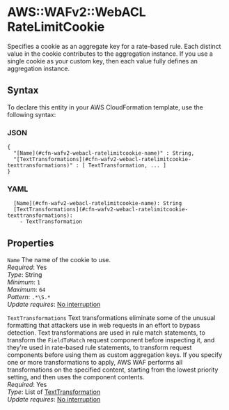 # AWS::WAFv2::WebACL RateLimitCookie<a name="aws-properties-wafv2-webacl-ratelimitcookie"></a>

Specifies a cookie as an aggregate key for a rate\-based rule\. Each distinct value in the cookie contributes to the aggregation instance\. If you use a single cookie as your custom key, then each value fully defines an aggregation instance\. 

## Syntax<a name="aws-properties-wafv2-webacl-ratelimitcookie-syntax"></a>

To declare this entity in your AWS CloudFormation template, use the following syntax:

### JSON<a name="aws-properties-wafv2-webacl-ratelimitcookie-syntax.json"></a>

```
{
  "[Name](#cfn-wafv2-webacl-ratelimitcookie-name)" : String,
  "[TextTransformations](#cfn-wafv2-webacl-ratelimitcookie-texttransformations)" : [ TextTransformation, ... ]
}
```

### YAML<a name="aws-properties-wafv2-webacl-ratelimitcookie-syntax.yaml"></a>

```
  [Name](#cfn-wafv2-webacl-ratelimitcookie-name): String
  [TextTransformations](#cfn-wafv2-webacl-ratelimitcookie-texttransformations): 
    - TextTransformation
```

## Properties<a name="aws-properties-wafv2-webacl-ratelimitcookie-properties"></a>

`Name`  <a name="cfn-wafv2-webacl-ratelimitcookie-name"></a>
The name of the cookie to use\.   
*Required*: Yes  
*Type*: String  
*Minimum*: `1`  
*Maximum*: `64`  
*Pattern*: `.*\S.*`  
*Update requires*: [No interruption](https://docs.aws.amazon.com/AWSCloudFormation/latest/UserGuide/using-cfn-updating-stacks-update-behaviors.html#update-no-interrupt)

`TextTransformations`  <a name="cfn-wafv2-webacl-ratelimitcookie-texttransformations"></a>
Text transformations eliminate some of the unusual formatting that attackers use in web requests in an effort to bypass detection\. Text transformations are used in rule match statements, to transform the `FieldToMatch` request component before inspecting it, and they're used in rate\-based rule statements, to transform request components before using them as custom aggregation keys\. If you specify one or more transformations to apply, AWS WAF performs all transformations on the specified content, starting from the lowest priority setting, and then uses the component contents\.   
*Required*: Yes  
*Type*: List of [TextTransformation](aws-properties-wafv2-webacl-texttransformation.md)  
*Update requires*: [No interruption](https://docs.aws.amazon.com/AWSCloudFormation/latest/UserGuide/using-cfn-updating-stacks-update-behaviors.html#update-no-interrupt)